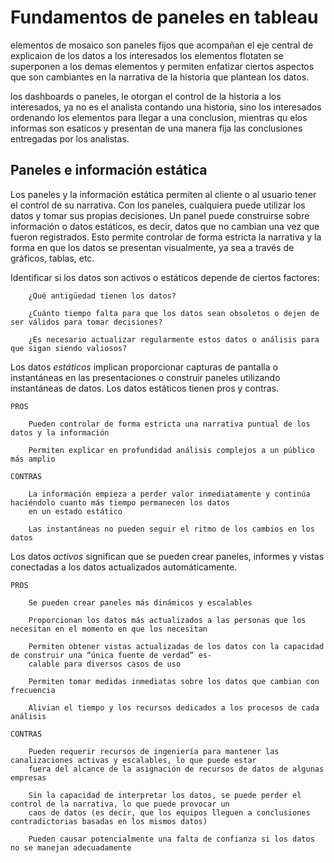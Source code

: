 # Fundamentos de paneles en tableau

elementos de mosaico son paneles fijos que acompañan el eje central de explicaion de los datos a los interesados
los elementos flotaten se superponen a los demas elementos y permiten enfatizar ciertos aspectos que son cambiantes en
la narrativa de la historia que plantean los datos.

los dashboards o paneles, le otorgan el control de la historia a los interesados, ya no es el analista contando una historia,
sino los interesados ordenando los elementos para llegar a una conclusion, mientras qu elos informas son esaticos y presentan
de una manera fija las conclusiones entregadas por los analistas.

## Paneles e información estática

Los paneles y la información estática permiten al cliente o al usuario tener el control de su narrativa. Con los paneles,
cualquiera puede utilizar los datos y tomar sus propias decisiones. Un panel puede construirse sobre información o datos
estáticos, es decir, datos que no cambian una vez que fueron registrados. Esto permite controlar de forma estricta la narrativa
y la forma en que los datos se presentan visualmente, ya sea a través de gráficos, tablas, etc.

Identificar si los datos son activos o estáticos depende de ciertos factores:

        ¿Qué antigüedad tienen los datos?

        ¿Cuánto tiempo falta para que los datos sean obsoletos o dejen de ser válidos para tomar decisiones?

        ¿Es necesario actualizar regularmente estos datos o análisis para que sigan siendo valiosos?

Los datos *estáticos* implican proporcionar capturas de pantalla o instantáneas en las presentaciones o construir paneles
utilizando instantáneas de datos. Los datos estáticos tienen pros y contras.

    PROS

        Pueden controlar de forma estricta una narrativa puntual de los datos y la información

        Permiten explicar en profundidad análisis complejos a un público más amplio

    CONTRAS

        La información empieza a perder valor inmediatamente y continúa haciéndolo cuanto más tiempo permanecen los datos
        en un estado estático

        Las instantáneas no pueden seguir el ritmo de los cambios en los datos

Los datos *activos* significan que se pueden crear paneles, informes y vistas conectadas a los datos actualizados
automáticamente.

    PROS

        Se pueden crear paneles más dinámicos y escalables

        Proporcionan los datos más actualizados a las personas que los necesitan en el momento en que los necesitan

        Permiten obtener vistas actualizadas de los datos con la capacidad de construir una “única fuente de verdad” es-
        calable para diversos casos de uso

        Permiten tomar medidas inmediatas sobre los datos que cambian con frecuencia

        Alivian el tiempo y los recursos dedicados a los procesos de cada análisis

    CONTRAS

        Pueden requerir recursos de ingeniería para mantener las canalizaciones activas y escalables, lo que puede estar
        fuera del alcance de la asignación de recursos de datos de algunas empresas

        Sin la capacidad de interpretar los datos, se puede perder el control de la narrativa, lo que puede provocar un
        caos de datos (es decir, que los equipos lleguen a conclusiones contradictorias basadas en los mismos datos)

        Pueden causar potencialmente una falta de confianza si los datos no se manejan adecuadamente
